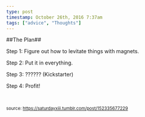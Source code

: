 ```yaml
---
type: post
timestamp: October 26th, 2016 7:37am
tags: ["advice", "Thoughts"]
---
```

##The Plan##
                    


Step 1: Figure out how to levitate things with magnets.

Step 2: Put it in everything.

Step 3: ?????? (Kickstarter)

Step 4: Profit!

<br/>

                
                
                
                
                
                
                                
<small>source: https://saturdayxiii.tumblr.com/post/152335677229</small>